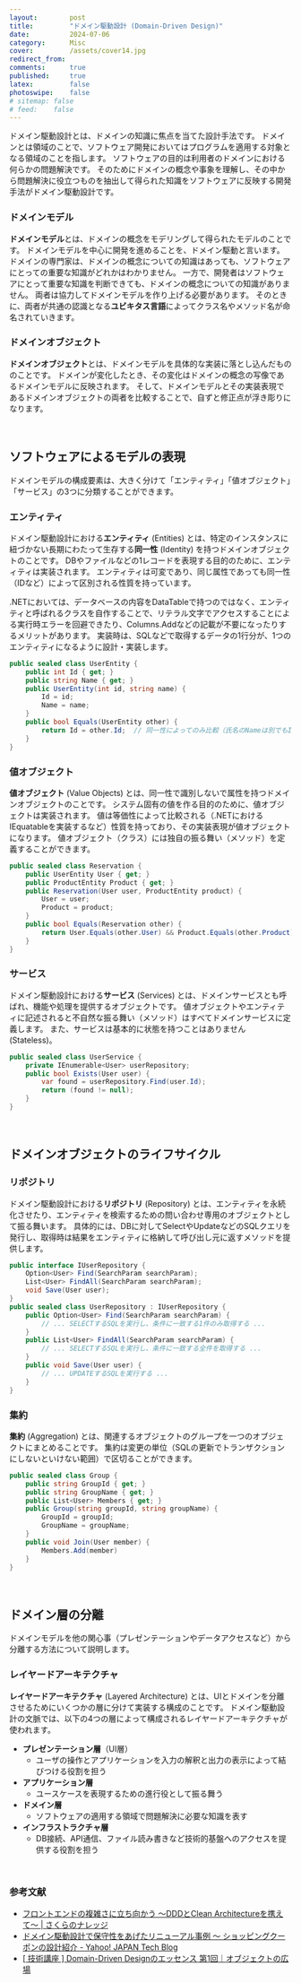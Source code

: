 ```yaml
---
layout:        post
title:         "ドメイン駆動設計 (Domain-Driven Design)"
date:          2024-07-06
category:      Misc
cover:         /assets/cover14.jpg
redirect_from:
comments:      true
published:     true
latex:         false
photoswipe:    false
# sitemap: false
# feed:    false
---
```


ドメイン駆動設計とは、ドメインの知識に焦点を当てた設計手法です。
ドメインとは領域のことで、ソフトウェア開発においてはプログラムを適用する対象となる領域のことを指します。
ソフトウェアの目的は利用者のドメインにおける何らかの問題解決です。
そのためにドメインの概念や事象を理解し、その中から問題解決に役立つものを抽出して得られた知識をソフトウェアに反映する開発手法がドメイン駆動設計です。

### ドメインモデル

**ドメインモデル**とは、ドメインの概念をモデリングして得られたモデルのことです。
ドメインモデルを中心に開発を進めることを、ドメイン駆動と言います。
ドメインの専門家は、ドメインの概念についての知識はあっても、ソフトウェアにとっての重要な知識がどれかはわかりません。
一方で、開発者はソフトウェアにとって重要な知識を判断できても、ドメインの概念についての知識がありません。
両者は協力してドメインモデルを作り上げる必要があります。
そのときに、両者が共通の認識となる**ユビキタス言語**によってクラス名やメソッド名が命名されていきます。

### ドメインオブジェクト

**ドメインオブジェクト**とは、ドメインモデルを具体的な実装に落とし込んだもののことです。
ドメインが変化したとき、その変化はドメインの概念の写像であるドメインモデルに反映されます。
そして、ドメインモデルとその実装表現であるドメインオブジェクトの両者を比較することで、自ずと修正点が浮き彫りになります。

<br>

## ソフトウェアによるモデルの表現

ドメインモデルの構成要素は、大きく分けて「エンティティ」「値オブジェクト」「サービス」の3つに分類することができます。

### エンティティ

ドメイン駆動設計における**エンティティ** (Entities) とは、特定のインスタンスに紐づかない長期にわたって生存する**同一性** (Identity) を持つドメインオブジェクトのことです。
DBやファイルなどの1レコードを表現する目的のために、エンティティは実装されます。
エンティティは可変であり、同じ属性であっても同一性（IDなど）によって区別される性質を持っています。

.NETにおいては、データベースの内容をDataTableで持つのではなく、エンティティと呼ばれるクラスを自作することで、リテラル文字でアクセスすることによる実行時エラーを回避できたり、Columns.Addなどの記載が不要になったりするメリットがあります。
実装時は、SQLなどで取得するデータの1行分が、1つのエンティティになるように設計・実装します。

```csharp
public sealed class UserEntity {
    public int Id { get; }
    public string Name { get; }
    public UserEntity(int id, string name) {
        Id = id;
        Name = name;
    }
    public bool Equals(UserEntity other) {
        return Id = other.Id;  // 同一性によってのみ比較（氏名のNameは別でもIdが一致すれば同じと判断）
    }
}
```

### 値オブジェクト

**値オブジェクト** (Value Objects) とは、同一性で識別しないで属性を持つドメインオブジェクトのことです。
システム固有の値を作る目的のために、値オブジェクトは実装されます。
値は等価性によって比較される（.NETにおけるIEquatableを実装するなど）性質を持っており、その実装表現が値オブジェクトになります。
値オブジェクト（クラス）には独自の振る舞い（メソッド）を定義することができます。

```csharp
public sealed class Reservation {
    public UserEntity User { get; }
    public ProductEntity Product { get; }
    public Reservation(User user, ProductEntity product) {
        User = user;
        Product = product;
    }
    public bool Equals(Reservation other) {
        return User.Equals(other.User) && Product.Equals(other.Product);
    }
}
```

### サービス

ドメイン駆動設計における**サービス** (Services) とは、ドメインサービスとも呼ばれ、機能や処理を提供するオブジェクトです。
値オブジェクトやエンティティに記述されると不自然な振る舞い（メソッド）はすべてドメインサービスに定義します。
また、サービスは基本的に状態を持つことはありません (Stateless)。

```csharp
public sealed class UserService {
    private IEnumerable<User> userRepository;
    public bool Exists(User user) {
        var found = userRepository.Find(user.Id);
        return (found != null);
    }
}
```

<br>

## ドメインオブジェクトのライフサイクル

### リポジトリ

ドメイン駆動設計における**リポジトリ** (Repository) とは、エンティティを永続化させたり、エンティティを検索するための問い合わせ専用のオブジェクトとして振る舞います。
具体的には、DBに対してSelectやUpdateなどのSQLクエリを発行し、取得時は結果をエンティティに格納して呼び出し元に返すメソッドを提供します。

```csharp
public interface IUserRepository {
    Option<User> Find(SearchParam searchParam);
    List<User> FindAll(SearchParam searchParam);
    void Save(User user);
}
public sealed class UserRepository : IUserRepository {
    public Option<User> Find(SearchParam searchParam) {
        // ... SELECTするSQLを実行し、条件に一致する1件のみ取得する ...
    }
    public List<User> FindAll(SearchParam searchParam) {
        // ... SELECTするSQLを実行し、条件に一致する全件を取得する ...
    }
    public void Save(User user) {
        // ... UPDATEするSQLを実行する ...
    }
}
```

### 集約

**集約** (Aggregation) とは、関連するオブジェクトのグループを一つのオブジェクトにまとめることです。
集約は変更の単位（SQLの更新でトランザクションにしないといけない範囲）で区切ることができます。

```csharp
public sealed class Group {
    public string GroupId { get; }
    public string GroupName { get; }
    public List<User> Members { get; }
    public Group(string groupId, string groupName) {
        GroupId = groupId;
        GroupName = groupName;
    }
    public void Join(User member) {
        Members.Add(member)
    }
}
```

<br>

## ドメイン層の分離

ドメインモデルを他の関心事（プレゼンテーションやデータアクセスなど）から分離する方法について説明します。

### レイヤードアーキテクチャ

**レイヤードアーキテクチャ** (Layered Architecture) とは、UIとドメインを分離させるためにいくつかの層に分けて実装する構成のことです。
ドメイン駆動設計の文脈では、以下の4つの層によって構成されるレイヤードアーキテクチャが使われます。

- **プレゼンテーション層**（UI層）
    - ユーザの操作とアプリケーションを入力の解釈と出力の表示によって結びつける役割を担う
- **アプリケーション層**
    - ユースケースを表現するための進行役として振る舞う
- **ドメイン層**
    - ソフトウェアの適用する領域で問題解決に必要な知識を表す
- **インフラストラクチャ層**
    - DB接続、API通信、ファイル読み書きなど技術的基盤へのアクセスを提供する役割を担う




<br>

### 参考文献

- [フロントエンドの複雑さに立ち向かう 〜DDDとClean Architectureを携えて〜 \| さくらのナレッジ](https://knowledge.sakura.ad.jp/36776/)
- [ドメイン駆動設計で保守性をあげたリニューアル事例 〜 ショッピングクーポンの設計紹介 - Yahoo! JAPAN Tech Blog](https://techblog.yahoo.co.jp/entry/2021011230061115/)
- [\[ 技術講座 \] Domain-Driven Designのエッセンス 第1回｜オブジェクトの広場](https://www.ogis-ri.co.jp/otc/hiroba/technical/DDDEssence/chap1.html)